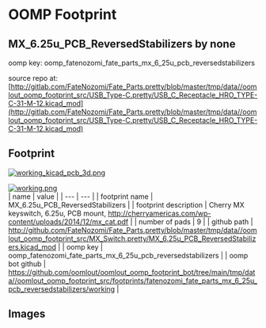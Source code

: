 # OOMP Footprint  
## MX_6.25u_PCB_ReversedStabilizers  by none  
  
oomp key: oomp_fatenozomi_fate_parts_mx_6_25u_pcb_reversedstabilizers  
  
source repo at: [http://gitlab.com/FateNozomi/Fate_Parts.pretty/blob/master/tmp/data//oomlout_oomp_footprint_src/USB_Type-C.pretty/USB_C_Receptacle_HRO_TYPE-C-31-M-12.kicad_mod](http://gitlab.com/FateNozomi/Fate_Parts.pretty/blob/master/tmp/data//oomlout_oomp_footprint_src/USB_Type-C.pretty/USB_C_Receptacle_HRO_TYPE-C-31-M-12.kicad_mod)  
## Footprint  
  
[![working_kicad_pcb_3d.png](working_kicad_pcb_3d_600.png)](working_kicad_pcb_3d.png)  
  
[![working.png](working_600.png)](working.png)  
| name | value | 
| --- | --- | 
| footprint name | MX_6.25u_PCB_ReversedStabilizers | 
| footprint description | Cherry MX keyswitch, 6.25u, PCB mount, http://cherryamericas.com/wp-content/uploads/2014/12/mx_cat.pdf | 
| number of pads | 9 | 
| github path | http://github.com/FateNozomi/Fate_Parts.pretty/blob/master/tmp/data//oomlout_oomp_footprint_src/MX_Switch.pretty/MX_6.25u_PCB_ReversedStabilizers.kicad_mod | 
| oomp key | oomp_fatenozomi_fate_parts_mx_6_25u_pcb_reversedstabilizers | 
| oomp bot github | https://github.com/oomlout/oomlout_oomp_footprint_bot/tree/main/tmp/data//oomlout_oomp_footprint_src/footprints/fatenozomi_fate_parts_mx_6_25u_pcb_reversedstabilizers/working | 
## Images  
